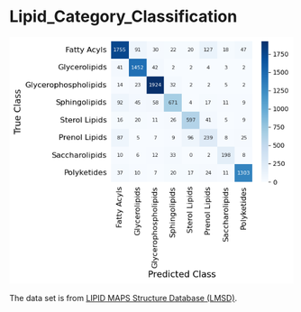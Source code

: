 # Lipid_Category_Classification

<img src="https://github.com/mhlee216/Lipid_Category_Classification/blob/main/conf.png">

The data set is from <a href="https://www.lipidmaps.org/databases/lmsd/overview">LIPID MAPS Structure Database (LMSD)</a>.

